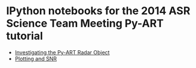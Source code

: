 IPython notebooks for the 2014 ASR Science Team Meeting Py-ART tutorial
=======================================================================

* [Investigating the Py-ART Radar Object](http://nbviewer.ipython.org/github/ARM-DOE/notebooks/blob/master/ASR_PI_2014/Investigating%20the%20Py-ART%20Radar%20Object.ipynb)
* [Plotting and SNR](http://nbviewer.ipython.org/github/ARM-DOE/notebooks/blob/master/ASR_PI_2014/Plotting%20and%20SNR.ipynb)
